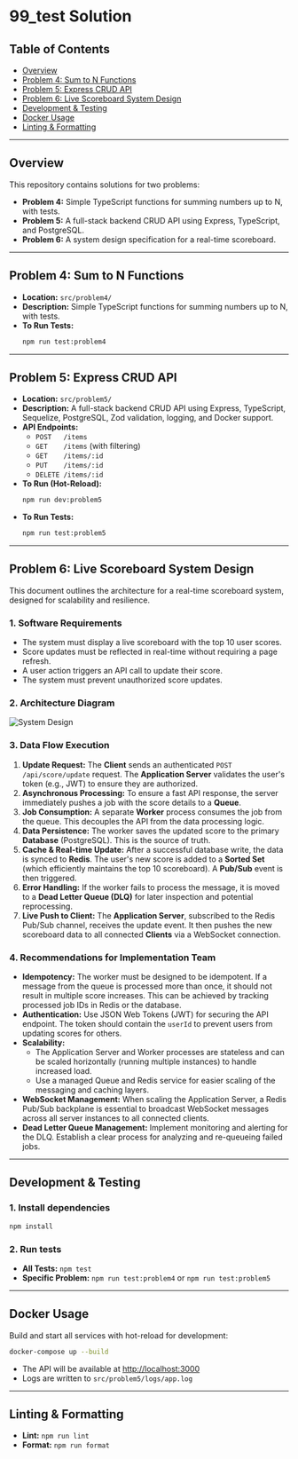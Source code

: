 # 99_test Solution

## Table of Contents
- [Overview](#overview)
- [Problem 4: Sum to N Functions](#problem-4-sum-to-n-functions)
- [Problem 5: Express CRUD API](#problem-5-express-crud-api)
- [Problem 6: Live Scoreboard System Design](#problem-6-live-scoreboard-system-design)
- [Development & Testing](#development--testing)
- [Docker Usage](#docker-usage)
- [Linting & Formatting](#linting--formatting)

---

## Overview
This repository contains solutions for two problems:
- **Problem 4:** Simple TypeScript functions for summing numbers up to N, with tests.
- **Problem 5:** A full-stack backend CRUD API using Express, TypeScript, and PostgreSQL.
- **Problem 6:** A system design specification for a real-time scoreboard.

---

## Problem 4: Sum to N Functions
- **Location:** `src/problem4/`
- **Description:** Simple TypeScript functions for summing numbers up to N, with tests.
- **To Run Tests:**
  ```bash
  npm run test:problem4
  ```

---

## Problem 5: Express CRUD API
- **Location:** `src/problem5/`
- **Description:** A full-stack backend CRUD API using Express, TypeScript, Sequelize, PostgreSQL, Zod validation, logging, and Docker support.
- **API Endpoints:**
  - `POST   /items`
  - `GET    /items` (with filtering)
  - `GET    /items/:id`
  - `PUT    /items/:id`
  - `DELETE /items/:id`
- **To Run (Hot-Reload):**
  ```bash
  npm run dev:problem5
  ```
- **To Run Tests:**
  ```bash
  npm run test:problem5
  ```

---

## Problem 6: Live Scoreboard System Design

This document outlines the architecture for a real-time scoreboard system, designed for scalability and resilience.

### 1. Software Requirements
- The system must display a live scoreboard with the top 10 user scores.
- Score updates must be reflected in real-time without requiring a page refresh.
- A user action triggers an API call to update their score.
- The system must prevent unauthorized score updates.

### 2. Architecture Diagram

![System Design](system_design.png)

### 3. Data Flow Execution
1.  **Update Request:** The **Client** sends an authenticated `POST /api/score/update` request. The **Application Server** validates the user's token (e.g., JWT) to ensure they are authorized.
2.  **Asynchronous Processing:** To ensure a fast API response, the server immediately pushes a job with the score details to a **Queue**.
3.  **Job Consumption:** A separate **Worker** process consumes the job from the queue. This decouples the API from the data processing logic.
4.  **Data Persistence:** The worker saves the updated score to the primary **Database** (PostgreSQL). This is the source of truth.
5.  **Cache & Real-time Update:** After a successful database write, the data is synced to **Redis**. The user's new score is added to a **Sorted Set** (which efficiently maintains the top 10 scoreboard). A **Pub/Sub** event is then triggered.
6.  **Error Handling:** If the worker fails to process the message, it is moved to a **Dead Letter Queue (DLQ)** for later inspection and potential reprocessing.
7.  **Live Push to Client:** The **Application Server**, subscribed to the Redis Pub/Sub channel, receives the update event. It then pushes the new scoreboard data to all connected **Clients** via a WebSocket connection.

### 4. Recommendations for Implementation Team

*   **Idempotency:** The worker must be designed to be idempotent. If a message from the queue is processed more than once, it should not result in multiple score increases. This can be achieved by tracking processed job IDs in Redis or the database.
*   **Authentication:** Use JSON Web Tokens (JWT) for securing the API endpoint. The token should contain the `userId` to prevent users from updating scores for others.
*   **Scalability:**
    *   The Application Server and Worker processes are stateless and can be scaled horizontally (running multiple instances) to handle increased load.
    *   Use a managed Queue and Redis service for easier scaling of the messaging and caching layers.
*   **WebSocket Management:** When scaling the Application Server, a Redis Pub/Sub backplane is essential to broadcast WebSocket messages across all server instances to all connected clients.
*   **Dead Letter Queue Management:** Implement monitoring and alerting for the DLQ. Establish a clear process for analyzing and re-queueing failed jobs.

---

## Development & Testing

### 1. Install dependencies
```bash
npm install
```

### 2. Run tests
- **All Tests:** `npm test`
- **Specific Problem:** `npm run test:problem4` or `npm run test:problem5`

---

## Docker Usage
Build and start all services with hot-reload for development:
```bash
docker-compose up --build
```
- The API will be available at [http://localhost:3000](http://localhost:3000)
- Logs are written to `src/problem5/logs/app.log`

---

## Linting & Formatting
- **Lint:** `npm run lint`
- **Format:** `npm run format` 